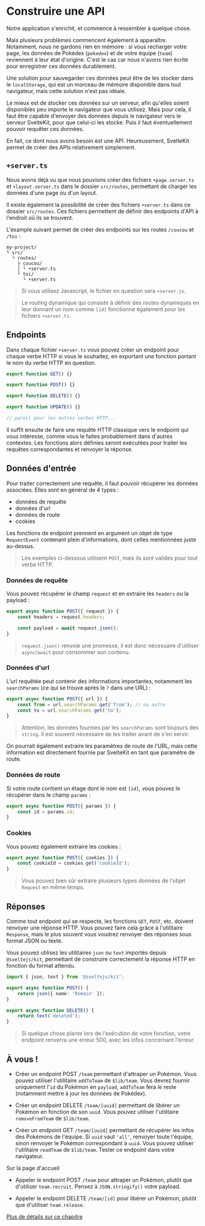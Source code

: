 # Construire une API

Notre application s'enrichit, et commence à ressembler à quelque chose.

Mais plusieurs problèmes commencent également à apparaître. Notamment, nous ne gardons rien en mémoire : si vous recharger votre page, les données de Pokédex (`pokedex`) et de votre équipe (`team`) reviennent à leur état d'origine. C'est le cas car nous n'avons rien écrite pour enregistrer ces données durablement.

Une solution pour sauvegarder ces données peut être de les stocker dans le `localStorage`, qui est un morceau de mémoire disponible dans tout navigateur, mais cette solution n'est pas idéale.

Le mieux est de stocker ces données sur un serveur, afin qu'elles soient disponibles peu importe le navigateur que vous utilisez. Mais pour cela, il faut être capable d'envoyer des données depuis le navigateur vers le serveur SvelteKit, pour que celui-ci les stocke. Puis il faut éventuellement pouvoir requêter ces données.

En fait, ce dont nous avons besoin est une API. Heureusement, SvelteKit permet de créer des APIs relativement simplement.

## `+server.ts`

Nous avons déjà vu que nous pouvions créer des fichiers `+page.server.ts` et `+layout.server.ts` dans le dossier `src/routes`, permettant de charger les données d'une page ou d'un layout.

Il existe également la possibilité de créer des fichiers `+server.ts` dans ce dossier `src/routes`. Ces fichiers permettent de définir des endpoints d'API à l'endroit où ils se trouvent.

L'example suivant permet de créer des endpoints sur les routes `/coucou` et `/toi` :

```
my-project/
└ src/
  └ routes/
    ├ coucou/
    │ └ +server.ts
    └ toi/
      └ +server.ts
```

> Si vous utilisez Javascript, le fichier en question sera `+server.js`.

> Le routing dynamique qui consiste à définir des routes dynamiques en leur donnant un nom comme `[id]` fonctionne également pour les fichiers `+server.ts`.

## Endpoints

Dans chaque fichier `+server.ts` vous pouvez créer un endpoint pour chaque verbe HTTP si vous le souhaitez, en exportant une fonction portant le nom du verbe HTTP en question.

```ts
export function GET() {}

export function POST() {}

export function DELETE() {}

export function UPDATE() {}

// pareil pour les autres verbes HTTP...
```

Il suffit ensuite de faire une requête HTTP classique vers le endpoint qui vous intéresse, comme vous le faites probablement dans d'autres contextes. Les fonctions alors définies seront exécutées pour traiter les requêtes correspondantes et renvoyer la réponse.

## Données d'entrée

Pour traiter correctement une requête, il faut pouvoir récupérer les données associées. Elles sont en général de 4 types :

- données de requête
- données d'url
- données de route
- cookies

Les fonctions de endpoint prennent en argument un objet de type `RequestEvent` contenant plein d'informations, dont celles mentionnées juste au-dessus.

> Les exemples ci-dessous utilisent `POST`, mais ils sont valides pour tout verbe HTTP.

### Données de requête

Vous pouvez récupérer le champ `request` et en extraire les `headers` ou la payload :

```ts
export async function POST({ request }) {
	const headers = request.headers;

	const payload = await request.json();
}
```

> `request.json()` renvoie une promesse, il est donc nécessaire d'utiliser `async`/`await` pour consommer son contenu.

### Données d'url

L'url requêtée peut contenir des informations importantes, notamment les `searchParams` (ce qui se trouve après le `?` dans une URL) :

```ts
export async function POST({ url }) {
	const from = url.searchParams.get('from'); // ou autre
	const to = url.searchParams.get('to');
}
```

> Attention, les données fournies par les `searchParams` sont toujours des `string`. Il est souvent nécessaire de les traiter avant de s'en servir.

On pourrait également extraire les paramètres de route de l'URL, mais cette information est directement fournie par SvelteKit en tant que paramètre de route.

### Données de route

Si votre route contient un étage dont le nom est `[id]`, vous pouvez le récupérer dans le champ `params` :

```ts
export async function POST({ params }) {
	const id = params.id;
}
```

### Cookies

Vous pouvez également extraire les cookies :

```ts
export async function POST({ cookies }) {
	const cookieId = cookies.get('cookieId');
}
```

> Vous pouvez bien sûr extraire plusieurs types données de l'objet `Request` en même temps.

## Réponses

Comme tout endpoint qui se respecte, les fonctions `GET`, `POST`, etc. doivent renvoyer une réponse HTTP. Vous pouvez faire cela grâce à l'utilitaire `Response`, mais le plus souvent vous voudrez renvoyer des réponses sous format JSON ou texte.

Vous pouvez utilisez les utilitaires `json` ou `text` importés depuis `@sveltejs/kit`, permettant de construire correctement la réponse HTTP en fonction du format attendu.

```ts
import { json, text } from '@sveltejs/kit';

export async function POST() {
	return json({ name: 'Romain' });
}

export async function DELETE() {
	return text('deleted');
}
```

> Si quelque chose plante lors de l'exécution de votre fonction, votre endpoint renverra une erreur 500, avec les infos concernant l'erreur.

## À vous !

<section class='task'>

- Créer un endpoint POST `/team` permettant d'attraper un Pokémon. Vous pouvez utiliser l'utilitaire `addToTeam` de `$lib/team`. Vous devrez fournir uniquement l'`id` du Pokémon en `payload`, `addToTeam` fera le reste (notamment mettre à jour les données de Pokédex).

- Créer un endpoint DELETE `/team/[uuid]` permettant de libérer un Pokémon en fonction de son `uuid`. Vous pouvez utiliser l'utilitaire `removeFromTeam` de `$lib/team`.

- Créer un endpoint GET `/team/[uuid]` permettant de récupérer les infos des Pokémons de l'équipe. Si `uuid` vaut `'all'`, renvoyer toute l'équipe, sinon renvoyer le Pokémon correspondant à `uuid`. Vous pouvez utiliser l'utilitaire `readTeam` de `$lib/team`. Tester ce endpoint dans votre navigateur.

Sur la page d'accueil

- Appeler le endpoint POST `/team` pour attraper un Pokémon, plutôt que d'utiliser `team.recruit`. Pensez à `JSON.stringify()` votre payload.

- Appeler le endpoint DELETE `/team/[id]` pour libérer un Pokémon, plutôt que d'utiliser `team.release`.

</section>

[Plus de détails sur ce chapitre](https://kit.svelte.dev/docs/routing#server)
